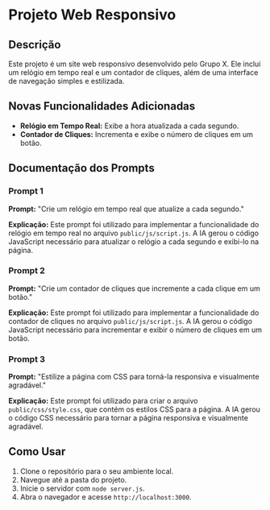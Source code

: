 # Projeto Web Responsivo 

## Descrição
Este projeto é um site web responsivo desenvolvido pelo Grupo X. Ele inclui um relógio em tempo real e um contador de cliques, além de uma interface de navegação simples e estilizada.

## Novas Funcionalidades Adicionadas
- **Relógio em Tempo Real:** Exibe a hora atualizada a cada segundo.
- **Contador de Cliques:** Incrementa e exibe o número de cliques em um botão.

## Documentação dos Prompts
### Prompt 1
**Prompt:** "Crie um relógio em tempo real que atualize a cada segundo."

**Explicação:** Este prompt foi utilizado para implementar a funcionalidade do relógio em tempo real no arquivo `public/js/script.js`. A IA gerou o código JavaScript necessário para atualizar o relógio a cada segundo e exibi-lo na página.

### Prompt 2
**Prompt:** "Crie um contador de cliques que incremente a cada clique em um botão."

**Explicação:** Este prompt foi utilizado para implementar a funcionalidade do contador de cliques no arquivo `public/js/script.js`. A IA gerou o código JavaScript necessário para incrementar e exibir o número de cliques em um botão.

### Prompt 3
**Prompt:** "Estilize a página com CSS para torná-la responsiva e visualmente agradável."

**Explicação:** Este prompt foi utilizado para criar o arquivo `public/css/style.css`, que contém os estilos CSS para a página. A IA gerou o código CSS necessário para tornar a página responsiva e visualmente agradável.

## Como Usar
1. Clone o repositório para o seu ambiente local.
2. Navegue até a pasta do projeto.
3. Inicie o servidor com `node server.js`.
4. Abra o navegador e acesse `http://localhost:3000`.

